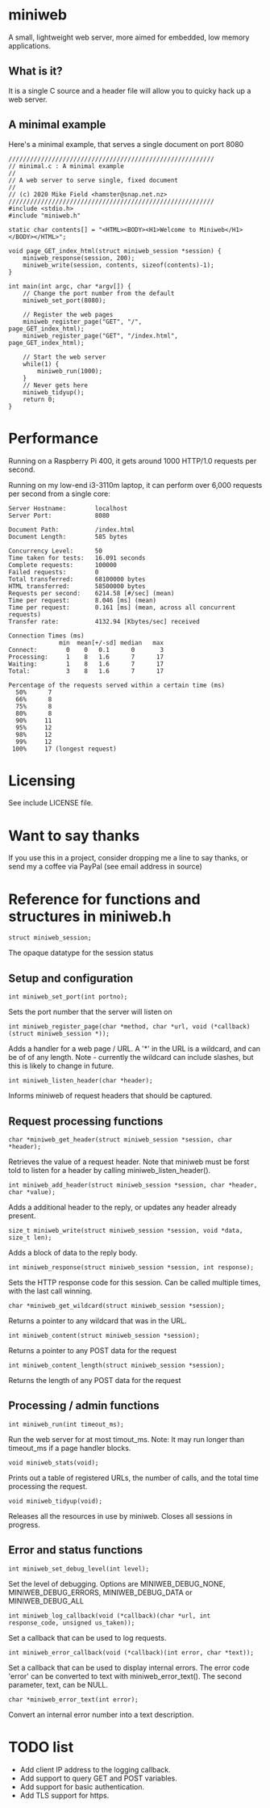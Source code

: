 # miniweb
A small, lightweight web server, more aimed for embedded, low memory applications.

## What is it?
It is a single C source and a header file will allow you to quicky hack up a web server.

## A minimal example
Here's a minimal example, that serves a single document on port 8080
```
/////////////////////////////////////////////////////////
// minimal.c : A minimal example
//
// A web server to serve single, fixed document
//
// (c) 2020 Mike Field <hamster@snap.net.nz>
/////////////////////////////////////////////////////////
#include <stdio.h>
#include "miniweb.h"

static char contents[] = "<HTML><BODY><H1>Welcome to Miniweb</H1></BODY></HTML>";

void page_GET_index_html(struct miniweb_session *session) {
    miniweb_response(session, 200);
    miniweb_write(session, contents, sizeof(contents)-1);
}

int main(int argc, char *argv[]) {
    // Change the port number from the default
    miniweb_set_port(8080);

    // Register the web pages
    miniweb_register_page("GET", "/",             page_GET_index_html);
    miniweb_register_page("GET", "/index.html",   page_GET_index_html);

    // Start the web server
    while(1) {
        miniweb_run(1000);
    }
    // Never gets here
    miniweb_tidyup();
    return 0;
}
```

# Performance
Running on a Raspberry Pi 400, it gets around 1000 HTTP/1.0 requests per second.

Running on my low-end i3-3110m laptop, it can perform over 6,000 requests per second from a single core:
```Server Software:        Miniweb/0.0.1
Server Hostname:        localhost
Server Port:            8080

Document Path:          /index.html
Document Length:        585 bytes

Concurrency Level:      50
Time taken for tests:   16.091 seconds
Complete requests:      100000
Failed requests:        0
Total transferred:      68100000 bytes
HTML transferred:       58500000 bytes
Requests per second:    6214.58 [#/sec] (mean)
Time per request:       8.046 [ms] (mean)
Time per request:       0.161 [ms] (mean, across all concurrent requests)
Transfer rate:          4132.94 [Kbytes/sec] received

Connection Times (ms)
              min  mean[+/-sd] median   max
Connect:        0    0   0.1      0       3
Processing:     1    8   1.6      7      17
Waiting:        1    8   1.6      7      17
Total:          3    8   1.6      7      17

Percentage of the requests served within a certain time (ms)
  50%      7
  66%      8
  75%      8
  80%      8
  90%     11
  95%     12
  98%     12
  99%     12
 100%     17 (longest request)
```

# Licensing
See include LICENSE file.

# Want to say thanks
If you use this in a project, consider dropping me a line to say thanks, or send my a coffee via PayPal (see email address in source)

# Reference for functions and structures in miniweb.h

    struct miniweb_session;
The opaque datatype for the session status

## Setup and configuration

    int miniweb_set_port(int portno);
Sets the port number that the server will listen on

    int miniweb_register_page(char *method, char *url, void (*callback)(struct miniweb_session *));
Adds a handler for a web page / URL. A '*' in the URL is a wildcard, and can be of of any length. 
Note - currently the wildcard can include slashes, but this is likely to change in future.

    int miniweb_listen_header(char *header);
Informs miniweb of request headers that should be captured.

## Request processing functions

    char *miniweb_get_header(struct miniweb_session *session, char *header);
Retrieves the value of a request header. Note that miniweb must be forst told to listen for a header by 
calling miniweb\_listen\_header().

    int miniweb_add_header(struct miniweb_session *session, char *header, char *value);
Adds a additional header to the reply, or updates any header already present.

    size_t miniweb_write(struct miniweb_session *session, void *data, size_t len);
Adds a block of data to the reply body.

    int miniweb_response(struct miniweb_session *session, int response);
Sets the HTTP response code for this session. Can be called multiple times, with the last call winning.

    char *miniweb_get_wildcard(struct miniweb_session *session);
Returns a pointer to any wildcard that was in the URL.

    int miniweb_content(struct miniweb_session *session);
Returns a pointer to any POST data for the request

    int miniweb_content_length(struct miniweb_session *session);
Returns the length of any POST data for the request

## Processing / admin functions

    int miniweb_run(int timeout_ms);
Run the web server for at most timout\_ms. Note: It may run longer than timeout\_ms if a page handler blocks.

    void miniweb_stats(void);
Prints out a table of registered URLs, the number of calls, and the total time processing the request.

    void miniweb_tidyup(void);
Releases all the resources in use by miniweb. Closes all sessions in progress.

## Error and status functions

    int miniweb_set_debug_level(int level);
Set the level of debugging. Options are MINIWEB\_DEBUG\_NONE, MINIWEB\_DEBUG\_ERRORS, MINIWEB\_DEBUG\_DATA or MINIWEB\_DEBUG\_ALL 

    int miniweb_log_callback(void (*callback)(char *url, int response_code, unsigned us_taken));
Set a callback that can be used to log requests.

    int miniweb_error_callback(void (*callback)(int error, char *text));
Set a callback that can be used to display internal errors. The error code 'error' can be converted to text with miniweb\_error\_text().
The second parameter, text, can be NULL.

    char *miniweb_error_text(int error);
Convert an internal error number into a text description.

# TODO list
* Add client IP address to the logging callback.
* Add support to query GET and POST variables.
* Add support for basic authentication.
* Add TLS support for https.
